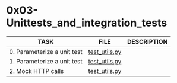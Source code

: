 # 0x03-Unittests_and_integration_tests

| TASK                        | FILE                           | DESCRIPTION |
| --------------------------- | ------------------------------ | ----------- |
| 0. Parameterize a unit test | [test_utils.py](test_utils.py) |             |
| 1. Parameterize a unit test | [test_utils.py](test_utils.py) |             |
| 2. Mock HTTP calls          | [test_utils.py](test_utils.py) |             |
